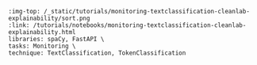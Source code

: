```{grid-item-card} 🧐 Find label errors with cleanlab
:img-top: /_static/tutorials/monitoring-textclassification-cleanlab-explainability/sort.png
:link: /tutorials/notebooks/monitoring-textclassification-cleanlab-explainability.html
libraries: spaCy, FastAPI \
tasks: Monitoring \
technique: TextClassification, TokenClassification
```